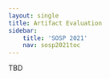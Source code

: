 ```yaml
---
layout: single
title: Artifact Evaluation
sidebar:
    title: 'SOSP 2021'
    nav: sosp2021toc
---
```


TBD
